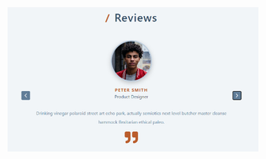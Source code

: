 ![image-20201218180729005](https://raw.githubusercontent.com/macshion/PicBed/main/images/image-20201218180729005.png)